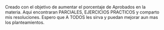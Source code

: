 Creado con el objetivo de aumentar el porcentaje de Aprobados en la materia.
Aqui encontraran PARCIALES, EJERCICIOS PRACTICOS y comparto mis resoluciones. 
Espero que A TODOS les sirva  y puedan mejorar aun mas los planteamientos.
